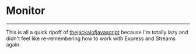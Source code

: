 # Monitor
---

This is all a quick ripoff of [thejackalofjavascript](http://thejackalofjavascript.com/rpi-live-streaming/) because I'm totally lazy and didn't feel like re-remembering how to work with Express and Streams again.
